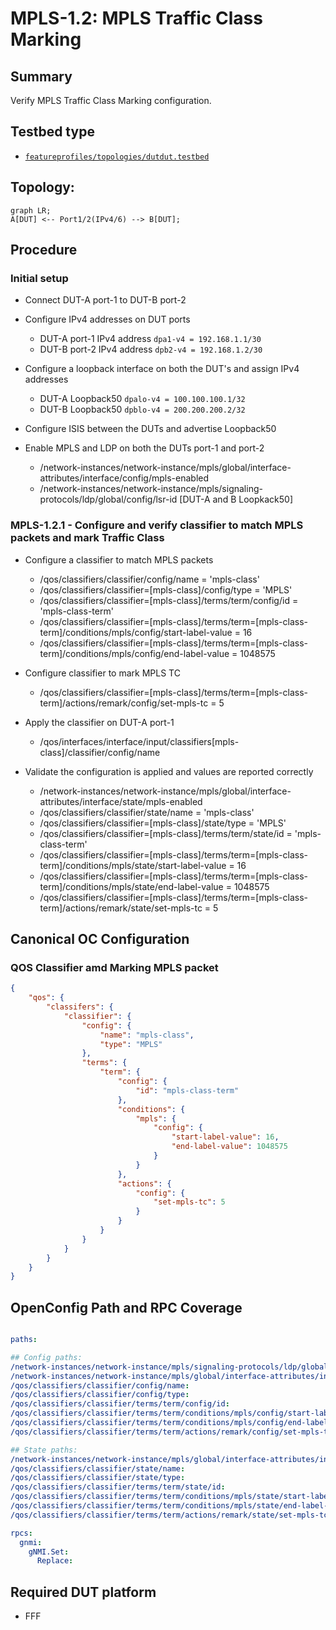 # MPLS-1.2: MPLS Traffic Class Marking

## Summary

Verify MPLS Traffic Class Marking configuration.

## Testbed type

*  [`featureprofiles/topologies/dutdut.testbed`](https://github.com/openconfig/featureprofiles/blob/main/topologies/dutdut.testbed)

## Topology:

```mermaid
graph LR;
A[DUT] <-- Port1/2(IPv4/6) --> B[DUT];
```

## Procedure

### Initial setup

*   Connect DUT-A port-1 to DUT-B port-2

*   Configure IPv4 addresses on DUT ports

    *   DUT-A port-1 IPv4 address ```dpa1-v4 = 192.168.1.1/30```
    *   DUT-B port-2 IPv4 address ```dpb2-v4 = 192.168.1.2/30```

*   Configure a loopback interface on both the DUT's and assign IPv4 addresses

    *   DUT-A Loopback50 ```dpalo-v4 = 100.100.100.1/32```
    *   DUT-B Loopback50 ```dpblo-v4 = 200.200.200.2/32```

*   Configure ISIS between the DUTs and advertise Loopback50

*   Enable MPLS and LDP on both the DUTs port-1 and port-2

    *   /network-instances/network-instance/mpls/global/interface-attributes/interface/config/mpls-enabled
    *   /network-instances/network-instance/mpls/signaling-protocols/ldp/global/config/lsr-id [DUT-A and B Loopkack50]

### MPLS-1.2.1 - Configure and verify classifier to match MPLS packets and mark Traffic Class

*   Configure a classifier to match MPLS packets

    *   /qos/classifiers/classifier/config/name = 'mpls-class'
    *   /qos/classifiers/classifier=[mpls-class]/config/type = 'MPLS'
    *   /qos/classifiers/classifier=[mpls-class]/terms/term/config/id = 'mpls-class-term'
    *   /qos/classifiers/classifier=[mpls-class]/terms/term=[mpls-class-term]/conditions/mpls/config/start-label-value = 16
    *   /qos/classifiers/classifier=[mpls-class]/terms/term=[mpls-class-term]/conditions/mpls/config/end-label-value = 1048575

*   Configure classifier to mark MPLS TC

    *   /qos/classifiers/classifier=[mpls-class]/terms/term=[mpls-class-term]/actions/remark/config/set-mpls-tc = 5

*   Apply the classifier on DUT-A port-1

    *   /qos/interfaces/interface/input/classifiers[mpls-class]/classifier/config/name

*   Validate the configuration is applied and values are reported correctly

    *   /network-instances/network-instance/mpls/global/interface-attributes/interface/state/mpls-enabled
    *   /qos/classifiers/classifier/state/name = 'mpls-class'
    *   /qos/classifiers/classifier=[mpls-class]/state/type = 'MPLS'
    *   /qos/classifiers/classifier=[mpls-class]/terms/term/state/id = 'mpls-class-term'
    *   /qos/classifiers/classifier=[mpls-class]/terms/term=[mpls-class-term]/conditions/mpls/state/start-label-value = 16
    *   /qos/classifiers/classifier=[mpls-class]/terms/term=[mpls-class-term]/conditions/mpls/state/end-label-value = 1048575
    *   /qos/classifiers/classifier=[mpls-class]/terms/term=[mpls-class-term]/actions/remark/state/set-mpls-tc = 5


## Canonical OC Configuration

### QOS Classifier amd Marking MPLS packet

```json
{
    "qos": {
        "classifers": {
            "classifier": {
                "config": {
                    "name": "mpls-class",
                    "type": "MPLS"
                },
                "terms": {
                    "term": {
                        "config": {
                            "id": "mpls-class-term"
                        },
                        "conditions": {
                            "mpls": {
                                "config": {
                                    "start-label-value": 16,
                                    "end-label-value": 1048575
                                }
                            }
                        },
                        "actions": {
                            "config": {
                                "set-mpls-tc": 5
                            }
                        }
                    }
                }
            }
        }
    }
}
```

## OpenConfig Path and RPC Coverage

```yaml

paths:

## Config paths:
/network-instances/network-instance/mpls/signaling-protocols/ldp/global/config/lsr-id:
/network-instances/network-instance/mpls/global/interface-attributes/interface/config/mpls-enabled:
/qos/classifiers/classifier/config/name:
/qos/classifiers/classifier/config/type:
/qos/classifiers/classifier/terms/term/config/id:
/qos/classifiers/classifier/terms/term/conditions/mpls/config/start-label-value:
/qos/classifiers/classifier/terms/term/conditions/mpls/config/end-label-value:
/qos/classifiers/classifier/terms/term/actions/remark/config/set-mpls-tc:

## State paths:
/network-instances/network-instance/mpls/global/interface-attributes/interface/state/mpls-enabled:
/qos/classifiers/classifier/state/name:
/qos/classifiers/classifier/state/type:
/qos/classifiers/classifier/terms/term/state/id:
/qos/classifiers/classifier/terms/term/conditions/mpls/state/start-label-value:
/qos/classifiers/classifier/terms/term/conditions/mpls/state/end-label-value:
/qos/classifiers/classifier/terms/term/actions/remark/state/set-mpls-tc:

rpcs:
  gnmi:
    gNMI.Set:
      Replace:
```

## Required DUT platform

*   FFF

